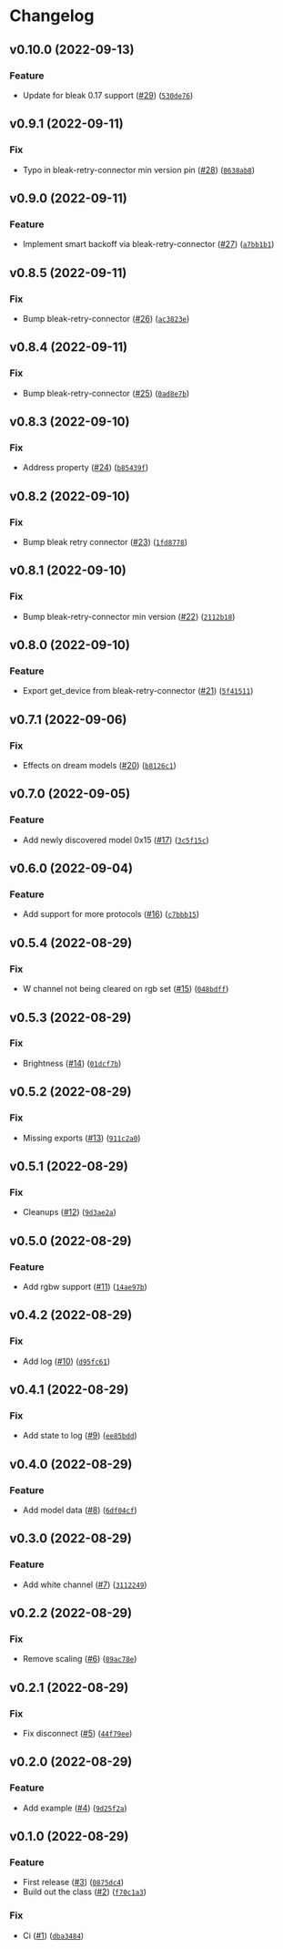 # Changelog

<!--next-version-placeholder-->

## v0.10.0 (2022-09-13)
### Feature
* Update for bleak 0.17 support ([#29](https://github.com/Bluetooth-Devices/led-ble/issues/29)) ([`530de76`](https://github.com/Bluetooth-Devices/led-ble/commit/530de767892a51bb93a81830f418b168b3f13fd8))

## v0.9.1 (2022-09-11)
### Fix
* Typo in bleak-retry-connector min version pin ([#28](https://github.com/Bluetooth-Devices/led-ble/issues/28)) ([`8638ab8`](https://github.com/Bluetooth-Devices/led-ble/commit/8638ab86a73fae3a8407b4b6b3f9fe3c4193bfb0))

## v0.9.0 (2022-09-11)
### Feature
* Implement smart backoff via bleak-retry-connector ([#27](https://github.com/Bluetooth-Devices/led-ble/issues/27)) ([`a7bb1b1`](https://github.com/Bluetooth-Devices/led-ble/commit/a7bb1b1707c103010398091d5291d8827b730d7e))

## v0.8.5 (2022-09-11)
### Fix
* Bump bleak-retry-connector ([#26](https://github.com/Bluetooth-Devices/led-ble/issues/26)) ([`ac3823e`](https://github.com/Bluetooth-Devices/led-ble/commit/ac3823e546e7263e345b1deae8a7f0b94487a89e))

## v0.8.4 (2022-09-11)
### Fix
* Bump bleak-retry-connector ([#25](https://github.com/Bluetooth-Devices/led-ble/issues/25)) ([`0ad8e7b`](https://github.com/Bluetooth-Devices/led-ble/commit/0ad8e7bc240bcd9abfffb7efccef93186072c25c))

## v0.8.3 (2022-09-10)
### Fix
* Address property ([#24](https://github.com/Bluetooth-Devices/led-ble/issues/24)) ([`b85439f`](https://github.com/Bluetooth-Devices/led-ble/commit/b85439febb7fbcfb9fa7e41a7a6f6991bd25dff4))

## v0.8.2 (2022-09-10)
### Fix
* Bump bleak retry connector ([#23](https://github.com/Bluetooth-Devices/led-ble/issues/23)) ([`1fd8778`](https://github.com/Bluetooth-Devices/led-ble/commit/1fd8778e738b09122a15ec486bc83c7313545692))

## v0.8.1 (2022-09-10)
### Fix
* Bump bleak-retry-connector min version ([#22](https://github.com/Bluetooth-Devices/led-ble/issues/22)) ([`2112b18`](https://github.com/Bluetooth-Devices/led-ble/commit/2112b18c4a7afbb5ea04a6d8c5ddb2f8232816da))

## v0.8.0 (2022-09-10)
### Feature
* Export get_device from bleak-retry-connector ([#21](https://github.com/Bluetooth-Devices/led-ble/issues/21)) ([`5f41511`](https://github.com/Bluetooth-Devices/led-ble/commit/5f41511cd1684eb9277fc63896da63d50127b168))

## v0.7.1 (2022-09-06)
### Fix
* Effects on dream models ([#20](https://github.com/Bluetooth-Devices/led-ble/issues/20)) ([`b8126c1`](https://github.com/Bluetooth-Devices/led-ble/commit/b8126c1f5fe098efcc8c3d3a43a42ed5cc9136d8))

## v0.7.0 (2022-09-05)
### Feature
* Add newly discovered model 0x15 ([#17](https://github.com/Bluetooth-Devices/led-ble/issues/17)) ([`3c5f15c`](https://github.com/Bluetooth-Devices/led-ble/commit/3c5f15c80520b76fe6fa9e0933f64c3419cd3b07))

## v0.6.0 (2022-09-04)
### Feature
* Add support for more protocols ([#16](https://github.com/Bluetooth-Devices/led-ble/issues/16)) ([`c7bbb15`](https://github.com/Bluetooth-Devices/led-ble/commit/c7bbb15ec2dd291f5918850b3bdddec8cf1abae6))

## v0.5.4 (2022-08-29)
### Fix
* W channel not being cleared on rgb set ([#15](https://github.com/Bluetooth-Devices/led-ble/issues/15)) ([`048bdff`](https://github.com/Bluetooth-Devices/led-ble/commit/048bdffd52ea78ba66a1d33793db58a725bc894b))

## v0.5.3 (2022-08-29)
### Fix
* Brightness ([#14](https://github.com/Bluetooth-Devices/led-ble/issues/14)) ([`01dcf7b`](https://github.com/Bluetooth-Devices/led-ble/commit/01dcf7bd5f92a0c487924211490ba0498708100d))

## v0.5.2 (2022-08-29)
### Fix
* Missing exports ([#13](https://github.com/Bluetooth-Devices/led-ble/issues/13)) ([`911c2a0`](https://github.com/Bluetooth-Devices/led-ble/commit/911c2a0dcbdc4041247fe53a060ae4a50a85faa7))

## v0.5.1 (2022-08-29)
### Fix
* Cleanups ([#12](https://github.com/Bluetooth-Devices/led-ble/issues/12)) ([`9d3ae2a`](https://github.com/Bluetooth-Devices/led-ble/commit/9d3ae2a80bfc9d17bc9603003852b010a56a2494))

## v0.5.0 (2022-08-29)
### Feature
* Add rgbw support ([#11](https://github.com/Bluetooth-Devices/led-ble/issues/11)) ([`14ae97b`](https://github.com/Bluetooth-Devices/led-ble/commit/14ae97ba4b51fb7ebb81634028e1eac623e9a3f5))

## v0.4.2 (2022-08-29)
### Fix
* Add log ([#10](https://github.com/Bluetooth-Devices/led-ble/issues/10)) ([`d95fc61`](https://github.com/Bluetooth-Devices/led-ble/commit/d95fc61d0745002709558bc05812e8b5589ada62))

## v0.4.1 (2022-08-29)
### Fix
* Add state to log ([#9](https://github.com/Bluetooth-Devices/led-ble/issues/9)) ([`ee85bdd`](https://github.com/Bluetooth-Devices/led-ble/commit/ee85bddec3b5dac4de1aa38742662ccf97fc0fda))

## v0.4.0 (2022-08-29)
### Feature
* Add model data ([#8](https://github.com/Bluetooth-Devices/led-ble/issues/8)) ([`6df04cf`](https://github.com/Bluetooth-Devices/led-ble/commit/6df04cf9d0dfeaf6836830634df8df1a2bcbeb95))

## v0.3.0 (2022-08-29)
### Feature
* Add white channel ([#7](https://github.com/Bluetooth-Devices/led-ble/issues/7)) ([`3112249`](https://github.com/Bluetooth-Devices/led-ble/commit/31122499beb71f7af68ad5854fb58f112803c654))

## v0.2.2 (2022-08-29)
### Fix
* Remove scaling ([#6](https://github.com/Bluetooth-Devices/led-ble/issues/6)) ([`89ac78e`](https://github.com/Bluetooth-Devices/led-ble/commit/89ac78e5e41e4c5123cb8ef39505ca6bb9c5e24e))

## v0.2.1 (2022-08-29)
### Fix
* Fix disconnect ([#5](https://github.com/Bluetooth-Devices/led-ble/issues/5)) ([`44f79ee`](https://github.com/Bluetooth-Devices/led-ble/commit/44f79eea35fb027299cda5b6c3fa06da9572f258))

## v0.2.0 (2022-08-29)
### Feature
* Add example ([#4](https://github.com/Bluetooth-Devices/led-ble/issues/4)) ([`9d25f2a`](https://github.com/Bluetooth-Devices/led-ble/commit/9d25f2a2fd1043cf4679215ce16c0888f9ed6fa8))

## v0.1.0 (2022-08-29)
### Feature
* First release ([#3](https://github.com/Bluetooth-Devices/led-ble/issues/3)) ([`0875dc4`](https://github.com/Bluetooth-Devices/led-ble/commit/0875dc4ca17960cb634b66c3a3c61f9ff2c5f490))
* Build out the class ([#2](https://github.com/Bluetooth-Devices/led-ble/issues/2)) ([`f70c1a3`](https://github.com/Bluetooth-Devices/led-ble/commit/f70c1a3288dfcf749200cab167f1ee67b2ffcd3e))

### Fix
* Ci ([#1](https://github.com/Bluetooth-Devices/led-ble/issues/1)) ([`dba3484`](https://github.com/Bluetooth-Devices/led-ble/commit/dba3484f8aabb76db51365179cfecfb1caeed528))
